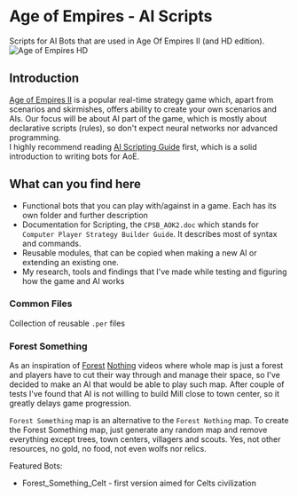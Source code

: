 # Age of Empires - AI Scripts
Scripts for AI Bots that are used in Age Of Empires II (and HD edition).  
![Age of Empires HD](https://i.imgur.com/Q9Il221.png)  
## Introduction
[Age of Empires II](https://en.wikipedia.org/wiki/Age_of_Empires_II) is a popular real-time strategy game which, apart from scenarios and skirmishes, offers ability to create your own scenarios and AIs. Our focus will be about AI part of the game, which is mostly about declarative scripts (rules), so don't expect neural networks nor advanced programming.  
I highly recommend reading [AI Scripting Guide](http://aok.heavengames.com/cgi-bin/forums/display.cgi?action=ct&f=26,29,,30) first, which is a solid introduction to writing bots for AoE.  

## What can you find here
* Functional bots that you can play with/against in a game. Each has its own folder and further description
* Documentation for Scripting, the `CPSB_AOK2.doc` which stands for `Computer Player Strategy Builder Guide`. It describes most of syntax and commands.
* Reusable modules, that can be copied when making a new AI or extending an existing one.
* My research, tools and findings that I've made while testing and figuring how the game and AI works

### Common Files
Collection of reusable `.per` files

### Forest Something
As an inspiration of [Forest](https://www.youtube.com/watch?v=CTRwNlRaw9Y) [Nothing](https://www.youtube.com/watch?v=3SFDDZAsXGQ) videos where whole map is just a forest and players have to cut their way through and manage their space, so I've decided to make an AI that would be able to play such map. After couple of tests I've found that AI is not willing to build Mill close to town center, so it greatly delays game progression.  

`Forest Something` map is an alternative to the `Forest Nothing` map. To create the Forest Something map, just generate any random map and remove everything except trees, town centers, villagers and scouts. Yes, not other resources, no gold, no food, not even wolfs nor relics.  

Featured Bots:  
* Forest_Something_Celt - first version aimed for Celts civilization
